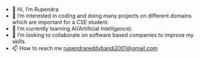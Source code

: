 - 👋 Hi, I’m Rupendra
- 👀 I’m interested in coding and doing many projects on different domains which are important for a CSE student.
- 🌱 I’m currently learning AI(Artificial Intelligence).
- 💞️ I’m looking to collaborate on software based companies to improve my skills.
- 📫 How to reach me rupendrareddybandi2001@gmail.com

<!---
Rupendra01/Rupendra01 is a ✨ special ✨ repository because its `README.md` (this file) appears on your GitHub profile.
You can click the Preview link to take a look at your changes.
--->

